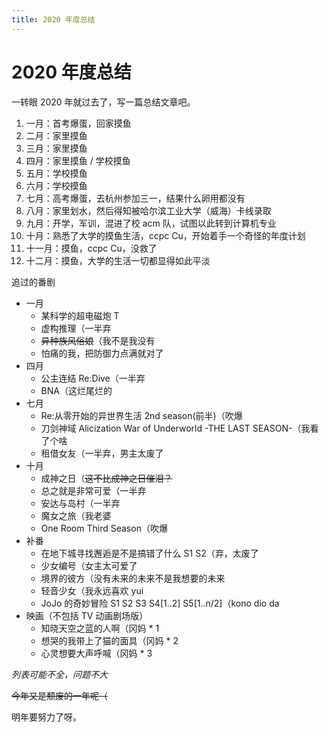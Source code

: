 ```yaml
---
title: 2020 年度总结
---
```


# 2020 年度总结

<script setup>
import VueMetadata from "@/components/metadata/Metadata.vue"
</script>

<vue-metadata author="swwind" time="2020-12-31">
</vue-metadata>

一转眼 2020 年就过去了，写一篇总结文章吧。

1. 一月：首考爆蛋，回家摸鱼
2. 二月：家里摸鱼
3. 三月：家里摸鱼
4. 四月：家里摸鱼 / 学校摸鱼
5. 五月：学校摸鱼
6. 六月：学校摸鱼
7. 七月：高考爆蛋，去杭州参加三一，结果什么卵用都没有
8. 八月：家里划水，然后得知被哈尔滨工业大学（威海）卡线录取
9. 九月：开学，军训，混进了校 acm 队，试图以此转到计算机专业
10. 十月：熟悉了大学的摸鱼生活，ccpc Cu，开始着手一个奇怪的年度计划
11. 十一月：摸鱼，ccpc Cu，没救了
12. 十二月：摸鱼，大学的生活一切都显得如此平淡

追过的番剧

- 一月
  - 某科学的超电磁炮 T
  - 虚构推理（一半弃
  - ~~异种族风俗娘~~（我不是我没有
  - 怕痛的我，把防御力点满就对了
- 四月
  - 公主连结 Re:Dive（一半弃
  - BNA（这烂尾烂的
- 七月
  - Re:从零开始的异世界生活 2nd season(前半)（吹爆
  - 刀剑神域 Alicization War of Underworld -THE LAST SEASON-（我看了个啥
  - 租借女友（一半弃，男主太废了
- 十月
  - 成神之日（~~这不比成神之日催泪？~~
  - 总之就是非常可爱（一半弃
  - 安达与岛村（一半弃
  - 魔女之旅（我老婆
  - One Room Third Season（吹爆
- 补番
  - 在地下城寻找邂逅是不是搞错了什么 S1 S2（弃，太废了
  - 少女编号（女主太可爱了
  - 境界的彼方（没有未来的未来不是我想要的未来
  - 轻音少女（我永远喜欢 yui
  - JoJo 的奇妙冒险 S1 S2 S3 S4[1..2] S5[1..n/2]（kono dio da
- 映画（不包括 TV 动画剧场版）
  - 知晓天空之蓝的人啊（冈妈 \* 1
  - 想哭的我带上了猫的面具（冈妈 \* 2
  - 心灵想要大声呼喊（冈妈 \* 3

_列表可能不全，问题不大_

~~今年又是颓废的一年呢（~~

明年要努力了呀。
